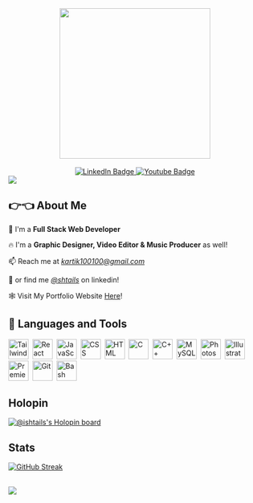 <div id="header" align="center">
  <img src="https://media.giphy.com/media/RbDKaczqWovIugyJmW/giphy.gif" width="300"/>
</div>
<br>
<div id="badges" align="center">
  <a href="https://www.linkedin.com/in/kartikay-tiwari-92579921b/">
    <img src="https://img.shields.io/badge/LinkedIn-blue?style=for-the-badge&logo=linkedin&logoColor=white" alt="LinkedIn Badge"/>
  </a>
  <a href="https://www.youtube.com/c/ishtails">
    <img src="https://img.shields.io/badge/YouTube-red?style=for-the-badge&logo=youtube&logoColor=white" alt="Youtube Badge"/>
  </a>
  <br>
  <img src="https://komarev.com/ghpvc/?username=ishtails&style=flat-square&color=blue" alt=""/>
</div>
<img src="https://camo.githubusercontent.com/76109812f3127b0f86940373897b04ac8943cb3c0f057f90046444480f61bafd/68747470733a2f2f692e696d6775722e636f6d2f77617856496d762e706e67">

## 👉👈 About Me

🍕 I'm a **Full Stack Web Developer**

🔥 I'm a **Graphic Designer, Video Editor & Music Producer** as well!

📫 Reach me at *kartik100100@gmail.com*

🧑 or find me *[@shtails](https://www.linkedin.com/in/ishtails/)* on linkedin!

🕸️ Visit My Portfolio Website [Here](https://styles-portfolio.vercel.app/)!

## 👻 Languages and Tools
<div>
  <img src="https://upload.wikimedia.org/wikipedia/commons/d/d5/Tailwind_CSS_Logo.svg" title="TailwindCSS" **alt="TailwindCSS" width="40" height="40"/>&nbsp;
  <img src="https://upload.wikimedia.org/wikipedia/commons/a/a7/React-icon.svg" title="React" alt="React" width="40" height="40"/>&nbsp;
  <img src="https://upload.wikimedia.org/wikipedia/commons/9/99/Unofficial_JavaScript_logo_2.svg" title="JavaScript" alt="JavaScript" width="40" height="40"/>&nbsp;
  <img src="https://upload.wikimedia.org/wikipedia/commons/7/70/Devicon-css3-plain.svg"  title="CSS3" alt="CSS" width="40" height="40"/>&nbsp;
  <img src="https://upload.wikimedia.org/wikipedia/commons/3/38/HTML5_Badge.svg" title="HTML5" alt="HTML" width="40" height="40"/>&nbsp;
  <img src="https://upload.wikimedia.org/wikipedia/commons/1/19/C_Logo.png" title="C" **alt="C" width="40" height="40"/>&nbsp;
  <img src="https://upload.wikimedia.org/wikipedia/commons/1/18/ISO_C%2B%2B_Logo.svg" title="C++" **alt="C++" width="40" height="40"/>&nbsp;
  <img src="https://www.svgrepo.com/show/331760/sql-database-generic.svg" title="SQL"  alt="MySQL" width="40" height="40"/>&nbsp;
  <img src="https://upload.wikimedia.org/wikipedia/commons/a/af/Adobe_Photoshop_CC_icon.svg" title="Photoshop" **alt="Photoshop" width="40" height="40"/>&nbsp;
  <img src="https://upload.wikimedia.org/wikipedia/commons/f/fb/Adobe_Illustrator_CC_icon.svg" title="Illustrator" **alt="Illustrator" width="40" height="40"/>&nbsp;
  <img src="https://upload.wikimedia.org/wikipedia/commons/4/40/Adobe_Premiere_Pro_CC_icon.svg" title="Premiere Pro" **alt="Premiere Pro" width="40" height="40"/>&nbsp;
  <img src="https://upload.wikimedia.org/wikipedia/commons/3/3f/Git_icon.svg" title="Git" **alt="Git" width="40" height="40"/>&nbsp;
  <img src="https://upload.wikimedia.org/wikipedia/commons/4/4b/Bash_Logo_Colored.svg" title="Bash" **alt="Bash" width="40" height="40"/>&nbsp;  
</div>

## Holopin
[![@ishtails's Holopin board](https://holopin.me/ishtails)](https://holopin.io/@ishtails)

## Stats
[![GitHub Streak](http://github-readme-streak-stats.herokuapp.com?user=ishtails&theme=dark&background=000000)](https://git.io/streak-stats)
<br><br>

<img src="https://camo.githubusercontent.com/76109812f3127b0f86940373897b04ac8943cb3c0f057f90046444480f61bafd/68747470733a2f2f692e696d6775722e636f6d2f77617856496d762e706e67">
